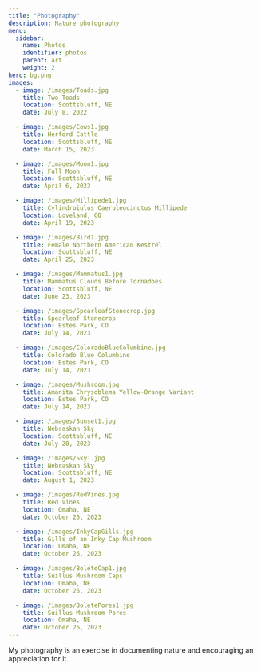```yaml
---
title: "Photography"
description: Nature photography
menu:
  sidebar:
    name: Photos
    identifier: photos
    parent: art
    weight: 2
hero: bg.png
images:
  - image: /images/Toads.jpg
    title: Two Toads
    location: Scottsbluff, NE
    date: July 8, 2022

  - image: /images/Cows1.jpg
    title: Herford Cattle
    location: Scottsbluff, NE
    date: March 15, 2023

  - image: /images/Moon1.jpg
    title: Full Moon
    location: Scottsbluff, NE
    date: April 6, 2023

  - image: /images/Millipede1.jpg
    title: Cylindroiulus Caeruleocinctus Millipede
    location: Loveland, CO
    date: April 19, 2023

  - image: /images/Bird1.jpg
    title: Female Northern American Kestrel
    location: Scottsbluff, NE
    date: April 25, 2023

  - image: /images/Mammatus1.jpg
    title: Mammatus Clouds Before Tornadoes
    location: Scottsbluff, NE
    date: June 23, 2023

  - image: /images/SpearleafStonecrop.jpg
    title: Spearleaf Stonecrop
    location: Estes Park, CO
    date: July 14, 2023

  - image: /images/ColoradoBlueColumbine.jpg
    title: Colorado Blue Columbine
    location: Estes Park, CO
    date: July 14, 2023

  - image: /images/Mushroom.jpg
    title: Amanita Chrysoblema Yellow-Orange Variant
    location: Estes Park, CO
    date: July 14, 2023

  - image: /images/Sunset1.jpg
    title: Nebraskan Sky
    location: Scottsbluff, NE
    date: July 20, 2023

  - image: /images/Sky1.jpg
    title: Nebraskan Sky
    location: Scottsbluff, NE
    date: August 1, 2023

  - image: /images/RedVines.jpg
    title: Red Vines
    location: Omaha, NE
    date: October 26, 2023

  - image: /images/InkyCapGills.jpg
    title: Gills of an Inky Cap Mushroom
    location: Omaha, NE
    date: October 26, 2023

  - image: /images/BoleteCap1.jpg
    title: Suillus Mushroom Caps
    location: Omaha, NE
    date: October 26, 2023

  - image: /images/BoletePores1.jpg
    title: Suillus Mushroom Pores
    location: Omaha, NE
    date: October 26, 2023
---
```


My photography is an exercise in documenting nature and encouraging an appreciation for it.
